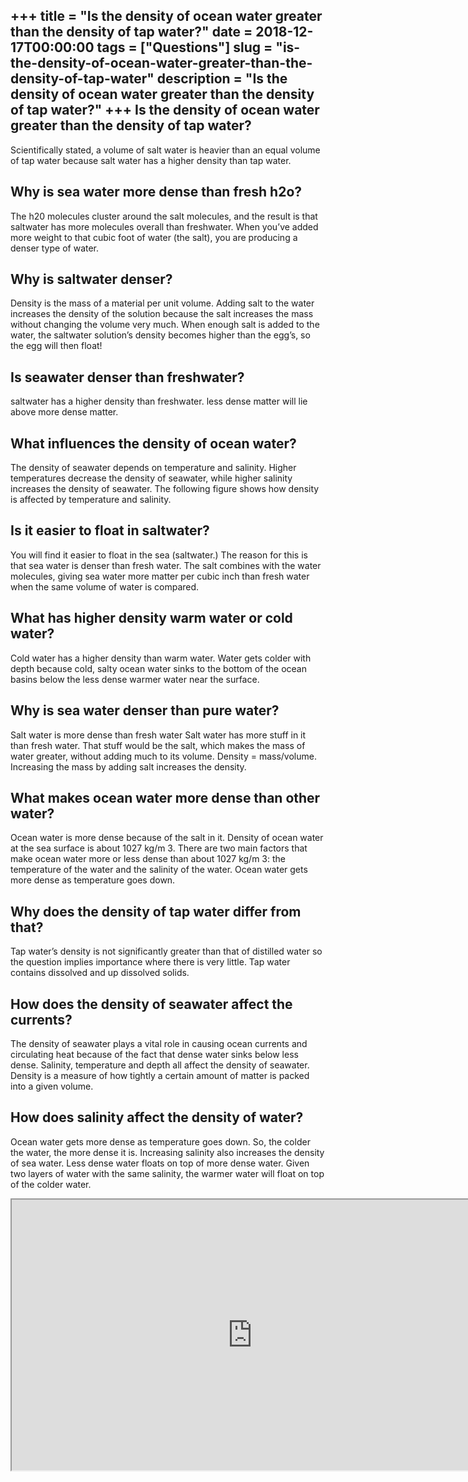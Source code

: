 +++
title = "Is the density of ocean water greater than the density of tap water?"
date = 2018-12-17T00:00:00
tags = ["Questions"]
slug = "is-the-density-of-ocean-water-greater-than-the-density-of-tap-water"
description = "Is the density of ocean water greater than the density of tap water?"
+++
Is the density of ocean water greater than the density of tap water?
--------------------------------------------------------------------

Scientifically stated, a volume of salt water is heavier than an equal volume of tap water because salt water has a higher density than tap water.

Why is sea water more dense than fresh h2o?
-------------------------------------------

The h20 molecules cluster around the salt molecules, and the result is that saltwater has more molecules overall than freshwater. When you’ve added more weight to that cubic foot of water (the salt), you are producing a denser type of water.

Why is saltwater denser?
------------------------

Density is the mass of a material per unit volume. Adding salt to the water increases the density of the solution because the salt increases the mass without changing the volume very much. When enough salt is added to the water, the saltwater solution’s density becomes higher than the egg’s, so the egg will then float!

Is seawater denser than freshwater?
-----------------------------------

saltwater has a higher density than freshwater. less dense matter will lie above more dense matter.

What influences the density of ocean water?
-------------------------------------------

The density of seawater depends on temperature and salinity. Higher temperatures decrease the density of seawater, while higher salinity increases the density of seawater. The following figure shows how density is affected by temperature and salinity.

Is it easier to float in saltwater?
-----------------------------------

You will find it easier to float in the sea (saltwater.) The reason for this is that sea water is denser than fresh water. The salt combines with the water molecules, giving sea water more matter per cubic inch than fresh water when the same volume of water is compared.

What has higher density warm water or cold water?
-------------------------------------------------

Cold water has a higher density than warm water. Water gets colder with depth because cold, salty ocean water sinks to the bottom of the ocean basins below the less dense warmer water near the surface.

Why is sea water denser than pure water?
----------------------------------------

Salt water is more dense than fresh water Salt water has more stuff in it than fresh water. That stuff would be the salt, which makes the mass of water greater, without adding much to its volume. Density = mass/volume. Increasing the mass by adding salt increases the density.

What makes ocean water more dense than other water?
---------------------------------------------------

Ocean water is more dense because of the salt in it. Density of ocean water at the sea surface is about 1027 kg/m 3. There are two main factors that make ocean water more or less dense than about 1027 kg/m 3: the temperature of the water and the salinity of the water. Ocean water gets more dense as temperature goes down.

Why does the density of tap water differ from that?
---------------------------------------------------

Tap water’s density is not significantly greater than that of distilled water so the question implies importance where there is very little. Tap water contains dissolved and up dissolved solids.

How does the density of seawater affect the currents?
-----------------------------------------------------

The density of seawater plays a vital role in causing ocean currents and circulating heat because of the fact that dense water sinks below less dense. Salinity, temperature and depth all affect the density of seawater. Density is a measure of how tightly a certain amount of matter is packed into a given volume.

How does salinity affect the density of water?
----------------------------------------------

Ocean water gets more dense as temperature goes down. So, the colder the water, the more dense it is. Increasing salinity also increases the density of sea water. Less dense water floats on top of more dense water. Given two layers of water with the same salinity, the warmer water will float on top of the colder water.

<iframe allow="accelerometer; autoplay; clipboard-write; encrypted-media; gyroscope; picture-in-picture" allowfullscreen="" class="__youtube_prefs__  epyt-is-override  no-lazyload" data-no-lazy="1" data-origheight="433" data-origwidth="770" data-skipgform_ajax_framebjll="" height="433" id="_ytid_40779" loading="lazy" src="https://www.youtube.com/embed/8Hx4aztN2Q0?enablejsapi=1&autoplay=0&cc_load_policy=0&cc_lang_pref=&iv_load_policy=1&loop=0&modestbranding=0&rel=1&fs=1&playsinline=0&autohide=2&theme=dark&color=red&controls=1&" title="YouTube player" width="770"></iframe>